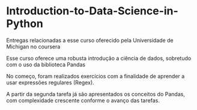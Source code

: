 # Introduction-to-Data-Science-in-Python
Entregas relacionadas a esse curso oferecido pela Universidade de Michigan no coursera

Esse curso oferece uma robusta introdução a ciência de dados, sobretudo com o uso da biblioteca Pandas

No começo, foram realizados exercícios com a finalidade de aprender a usar expressões regulares (Regex).

A partir da segunda tarefa já são apresentados os conceitos do Pandas, com complexidade crescente conforme o avanço das tarefas.

